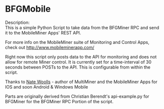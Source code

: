 BFGMobile
=========

Description:  
This is a simple Python Script to take data from the BFGMiner RPC and send it to the MobileMiner Apps' REST API.

For more info on the MobileMiner suite of Monitoring and Control Apps, check out http://www.mobileminerapp.com/

Right now this script only posts data to the API for monitoring and does not allow for remote Miner control.
It is currently set for a time-interval of 30 seconds between POSTs to the API.  This is configurable from within the script.


Thanks to <a href="http://www.nwoolls.com/">Nate Woolls</a> - author of MultiMiner and the MobileMiner Apps for IOS and soon Android & Windows Mobile

Parts are originally derived from Christian Berendt's api-example.py for BFGMiner for the BFGMiner RPC Portion of the script.
